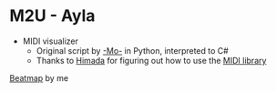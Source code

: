 # M2U - Ayla
- MIDI visualizer
  - Original script by [-Mo-](http://github.com/TheMoMan/osu.storyboards/tree/master/Ayla) in Python, interpreted to C#
  - Thanks to [Himada](http://osu.ppy.sh/u/10959366) for figuring out how to use the [MIDI library](http://github.com/davidluzgouveia/midi-parser)

[Beatmap](http://osu.ppy.sh/s/1976110) by me
